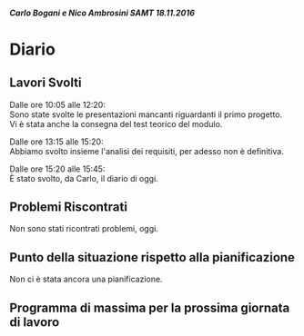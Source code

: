 ##### Carlo Bogani e Nico Ambrosini SAMT 18.11.2016

# Diario

## Lavori Svolti

Dalle ore 10:05 alle 12:20:  
Sono state svolte le presentazioni
mancanti riguardanti il primo progetto.  
Vi è stata anche la consegna del test teorico del modulo.

Dalle ore 13:15 alle 15:20:  
Abbiamo svolto insieme l'analisi dei requisiti, per adesso non
è definitiva.

Dalle ore 15:20 alle 15:45:  
È stato svolto, da Carlo, il diario di oggi.

## Problemi Riscontrati

Non sono stati ricontrati problemi, oggi.

## Punto della situazione rispetto alla pianificazione

Non ci è stata ancora una pianificazione.

## Programma di massima per la prossima giornata di lavoro
